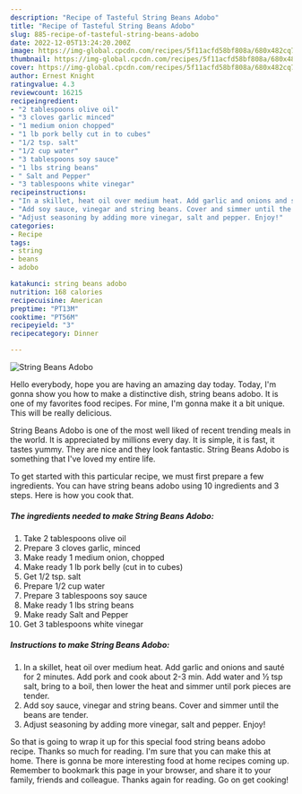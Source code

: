 ```yaml
---
description: "Recipe of Tasteful String Beans Adobo"
title: "Recipe of Tasteful String Beans Adobo"
slug: 885-recipe-of-tasteful-string-beans-adobo
date: 2022-12-05T13:24:20.200Z
image: https://img-global.cpcdn.com/recipes/5f11acfd58bf808a/680x482cq70/string-beans-adobo-recipe-main-photo.jpg
thumbnail: https://img-global.cpcdn.com/recipes/5f11acfd58bf808a/680x482cq70/string-beans-adobo-recipe-main-photo.jpg
cover: https://img-global.cpcdn.com/recipes/5f11acfd58bf808a/680x482cq70/string-beans-adobo-recipe-main-photo.jpg
author: Ernest Knight
ratingvalue: 4.3
reviewcount: 16215
recipeingredient:
- "2 tablespoons olive oil"
- "3 cloves garlic minced"
- "1 medium onion chopped"
- "1 lb pork belly cut in to cubes"
- "1/2 tsp. salt"
- "1/2 cup water"
- "3 tablespoons soy sauce"
- "1 lbs string beans"
- " Salt and Pepper"
- "3 tablespoons white vinegar"
recipeinstructions:
- "In a skillet, heat oil over medium heat. Add garlic and onions and sauté for 2 minutes. Add pork and cook about 2-3 min. Add water and ½ tsp salt, bring to a boil, then lower the heat and simmer until pork pieces are tender."
- "Add soy sauce, vinegar and string beans. Cover and simmer until the beans are tender."
- "Adjust seasoning by adding more vinegar, salt and pepper. Enjoy!"
categories:
- Recipe
tags:
- string
- beans
- adobo

katakunci: string beans adobo 
nutrition: 168 calories
recipecuisine: American
preptime: "PT13M"
cooktime: "PT56M"
recipeyield: "3"
recipecategory: Dinner

---
```



![String Beans Adobo](https://img-global.cpcdn.com/recipes/5f11acfd58bf808a/680x482cq70/string-beans-adobo-recipe-main-photo.jpg)

Hello everybody, hope you are having an amazing day today. Today, I'm gonna show you how to make a distinctive dish, string beans adobo. It is one of my favorites food recipes. For mine, I'm gonna make it a bit unique. This will be really delicious.

String Beans Adobo is one of the most well liked of recent trending meals in the world. It is appreciated by millions every day. It is simple, it is fast, it tastes yummy. They are nice and they look fantastic. String Beans Adobo is something that I've loved my entire life.




To get started with this particular recipe, we must first prepare a few ingredients. You can have string beans adobo using 10 ingredients and 3 steps. Here is how you cook that.

<!--inarticleads1-->

##### The ingredients needed to make String Beans Adobo:

1. Take 2 tablespoons olive oil
1. Prepare 3 cloves garlic, minced
1. Make ready 1 medium onion, chopped
1. Make ready 1 lb pork belly (cut in to cubes)
1. Get 1/2 tsp. salt
1. Prepare 1/2 cup water
1. Prepare 3 tablespoons soy sauce
1. Make ready 1 lbs string beans
1. Make ready  Salt and Pepper
1. Get 3 tablespoons white vinegar




<!--inarticleads2-->

##### Instructions to make String Beans Adobo:

1. In a skillet, heat oil over medium heat. Add garlic and onions and sauté for 2 minutes. Add pork and cook about 2-3 min. Add water and ½ tsp salt, bring to a boil, then lower the heat and simmer until pork pieces are tender.
1. Add soy sauce, vinegar and string beans. Cover and simmer until the beans are tender.
1. Adjust seasoning by adding more vinegar, salt and pepper. Enjoy!




So that is going to wrap it up for this special food string beans adobo recipe. Thanks so much for reading. I'm sure that you can make this at home. There is gonna be more interesting food at home recipes coming up. Remember to bookmark this page in your browser, and share it to your family, friends and colleague. Thanks again for reading. Go on get cooking!
